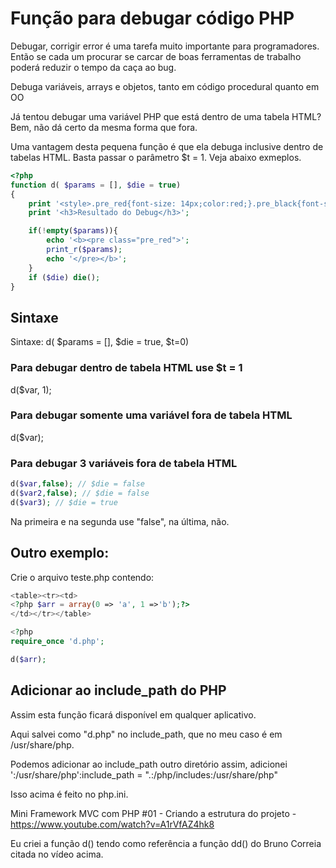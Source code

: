 # Função para debugar código PHP

Debugar, corrigir error é uma tarefa muito importante para programadores. Então se cada um procurar se carcar de boas ferramentas de trabalho poderá reduzir o tempo da caça ao bug.

Debuga variáveis, arrays e objetos, tanto em código procedural quanto em OO

Já tentou debugar uma variável PHP que está dentro de uma tabela HTML? Bem, não dá certo da mesma forma que fora.

Uma vantagem desta pequena função é que ela debuga inclusive dentro de tabelas HTML. Basta passar o parâmetro $t = 1. Veja abaixo exmeplos.

```php
<?php
function d( $params = [], $die = true)
{
    print '<style>.pre_red{font-size: 14px;color:red;}.pre_black{font-size: 14px;}</style>';
    print '<h3>Resultado do Debug</h3>';

    if(!empty($params)){
        echo '<b><pre class="pre_red">';
        print_r($params);
        echo '</pre></b>';
    }
    if ($die) die();
}
```
## Sintaxe

Sintaxe: d( $params = [], $die = true, $t=0)

### Para debugar dentro de tabela HTML use $t = 1

d($var, 1);

### Para debugar somente uma variável fora de tabela HTML

d($var);

### Para debugar 3 variáveis fora de tabela HTML
```php
d($var,false); // $die = false
d($var2,false); // $die = false
d($var3); // $die = true
```
Na primeira e na segunda use "false", na última, não.

## Outro exemplo:

Crie o arquivo teste.php contendo:

```php
<table><tr><td>
<?php $arr = array(0 => 'a', 1 =>'b');?>
</td></tr></table>

<?php
require_once 'd.php';

d($arr);
```
## Adicionar ao include_path do PHP

Assim esta função ficará disponível em qualquer aplicativo.

Aqui salvei como "d.php" no include_path, que no meu caso é em /usr/share/php.

Podemos adicionar ao include_path outro diretório assim, adicionei ':/usr/share/php':include_path = ".:/php/includes:/usr/share/php"

Isso acima é feito no php.ini.

Mini Framework MVC com PHP #01 - Criando a estrutura do projeto - https://www.youtube.com/watch?v=A1rVfAZ4hk8

Eu criei a função d() tendo como referência a função dd() do Bruno Correia citada no vídeo acima.
